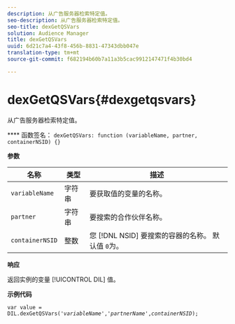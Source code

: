 ```yaml
---
description: 从广告服务器检索特定值。
seo-description: 从广告服务器检索特定值。
seo-title: dexGetQSVars
solution: Audience Manager
title: dexGetQSVars
uuid: 6d21c7a4-43f8-456b-8831-47343dbb047e
translation-type: tm+mt
source-git-commit: f682194b60b7a11a3b5cac9912147471f4b30bd4

---
```



# dexGetQSVars{#dexgetqsvars}

从广告服务器检索特定值。

**** 函数签名： `dexGetQSVars: function (variableName, partner, containerNSID) {}`

<!-- 

r_dil_get_dexqsvars.xml

 -->

**参数**

| 名称 | 类型 | 描述 |
|---|---|---|
| `variableName` | 字符串 | 要获取值的变量的名称。 |
| `partner` | 字符串 | 要搜索的合作伙伴名称。 |
| `containerNSID` | 整数 | 您 [!DNL NSID] 要搜索的容器的名称。 默认值 `0`为。 |

**响应**

返回实例的变量 [!UICONTROL DIL] 值。

**示例代码**

<pre class="java"><code>var value = DIL.dexGetQSVars('<i>variableName</i>','<i>partnerName</i>',<i>containerNSID</i>);</code></pre>
